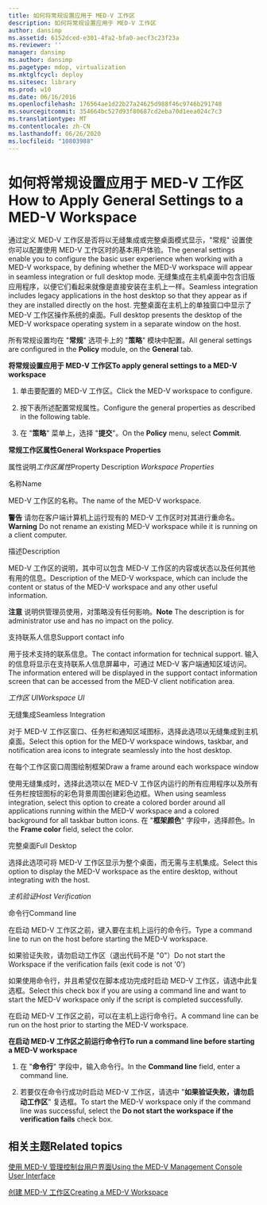 ```yaml
---
title: 如何将常规设置应用于 MED-V 工作区
description: 如何将常规设置应用于 MED-V 工作区
author: dansimp
ms.assetid: 6152dced-e301-4fa2-bfa0-aecf3c23f23a
ms.reviewer: ''
manager: dansimp
ms.author: dansimp
ms.pagetype: mdop, virtualization
ms.mktglfcycl: deploy
ms.sitesec: library
ms.prod: w10
ms.date: 06/16/2016
ms.openlocfilehash: 176564ae1d22b27a24625d988f46c9746b291748
ms.sourcegitcommit: 354664bc527d93f80687cd2eba70d1eea024c7c3
ms.translationtype: MT
ms.contentlocale: zh-CN
ms.lasthandoff: 06/26/2020
ms.locfileid: "10803988"
---
```

# <span data-ttu-id="4024a-103">如何将常规设置应用于 MED-V 工作区</span><span class="sxs-lookup"><span data-stu-id="4024a-103">How to Apply General Settings to a MED-V Workspace</span></span>


<span data-ttu-id="4024a-104">通过定义 MED-V 工作区是否将以无缝集成或完整桌面模式显示，"常规" 设置使你可以配置使用 MED-V 工作区时的基本用户体验。</span><span class="sxs-lookup"><span data-stu-id="4024a-104">The general settings enable you to configure the basic user experience when working with a MED-V workspace, by defining whether the MED-V workspace will appear in seamless integration or full desktop mode.</span></span> <span data-ttu-id="4024a-105">无缝集成在主机桌面中包含旧版应用程序，以便它们看起来就像是直接安装在主机上一样。</span><span class="sxs-lookup"><span data-stu-id="4024a-105">Seamless integration includes legacy applications in the host desktop so that they appear as if they are installed directly on the host.</span></span> <span data-ttu-id="4024a-106">完整桌面在主机上的单独窗口中显示了 MED-V 工作区操作系统的桌面。</span><span class="sxs-lookup"><span data-stu-id="4024a-106">Full desktop presents the desktop of the MED-V workspace operating system in a separate window on the host.</span></span>

<span data-ttu-id="4024a-107">所有常规设置均在 "**常规**" 选项卡上的 "**策略**" 模块中配置。</span><span class="sxs-lookup"><span data-stu-id="4024a-107">All general settings are configured in the **Policy** module, on the **General** tab.</span></span>

**<span data-ttu-id="4024a-108">将常规设置应用于 MED-V 工作区</span><span class="sxs-lookup"><span data-stu-id="4024a-108">To apply general settings to a MED-V workspace</span></span>**

1.  <span data-ttu-id="4024a-109">单击要配置的 MED-V 工作区。</span><span class="sxs-lookup"><span data-stu-id="4024a-109">Click the MED-V workspace to configure.</span></span>

2.  <span data-ttu-id="4024a-110">按下表所述配置常规属性。</span><span class="sxs-lookup"><span data-stu-id="4024a-110">Configure the general properties as described in the following table.</span></span>

3.  <span data-ttu-id="4024a-111">在 "**策略**" 菜单上，选择 "**提交**"。</span><span class="sxs-lookup"><span data-stu-id="4024a-111">On the **Policy** menu, select **Commit**.</span></span>

**<span data-ttu-id="4024a-112">常规工作区属性</span><span class="sxs-lookup"><span data-stu-id="4024a-112">General Workspace Properties</span></span>**

<span data-ttu-id="4024a-113">属性说明*工作区属性*</span><span class="sxs-lookup"><span data-stu-id="4024a-113">Property Description *Workspace Properties*</span></span>

<span data-ttu-id="4024a-114">名称</span><span class="sxs-lookup"><span data-stu-id="4024a-114">Name</span></span>

<span data-ttu-id="4024a-115">MED-V 工作区的名称。</span><span class="sxs-lookup"><span data-stu-id="4024a-115">The name of the MED-V workspace.</span></span>

<span data-ttu-id="4024a-116">**警告** 请勿在客户端计算机上运行现有的 MED-V 工作区时对其进行重命名。</span><span class="sxs-lookup"><span data-stu-id="4024a-116">**Warning** Do not rename an existing MED-V workspace while it is running on a client computer.</span></span>

 

<span data-ttu-id="4024a-117">描述</span><span class="sxs-lookup"><span data-stu-id="4024a-117">Description</span></span>

<span data-ttu-id="4024a-118">MED-V 工作区的说明，其中可以包含 MED-V 工作区的内容或状态以及任何其他有用的信息。</span><span class="sxs-lookup"><span data-stu-id="4024a-118">Description of the MED-V workspace, which can include the content or status of the MED-V workspace and any other useful information.</span></span>

<span data-ttu-id="4024a-119">**注意** 说明供管理员使用，对策略没有任何影响。</span><span class="sxs-lookup"><span data-stu-id="4024a-119">**Note** The description is for administrator use and has no impact on the policy.</span></span>

 

<span data-ttu-id="4024a-120">支持联系人信息</span><span class="sxs-lookup"><span data-stu-id="4024a-120">Support contact info</span></span>

<span data-ttu-id="4024a-121">用于技术支持的联系信息。</span><span class="sxs-lookup"><span data-stu-id="4024a-121">The contact information for technical support.</span></span> <span data-ttu-id="4024a-122">输入的信息将显示在支持联系人信息屏幕中，可通过 MED-V 客户端通知区域访问。</span><span class="sxs-lookup"><span data-stu-id="4024a-122">The information entered will be displayed in the support contact information screen that can be accessed from the MED-V client notification area.</span></span>

*<span data-ttu-id="4024a-123">工作区 UI</span><span class="sxs-lookup"><span data-stu-id="4024a-123">Workspace UI</span></span>*

<span data-ttu-id="4024a-124">无缝集成</span><span class="sxs-lookup"><span data-stu-id="4024a-124">Seamless Integration</span></span>

<span data-ttu-id="4024a-125">对于 MED-V 工作区窗口、任务栏和通知区域图标，选择此选项以无缝集成到主机桌面。</span><span class="sxs-lookup"><span data-stu-id="4024a-125">Select this option for the MED-V workspace windows, taskbar, and notification area icons to integrate seamlessly into the host desktop.</span></span>

<span data-ttu-id="4024a-126">在每个工作区窗口周围绘制框架</span><span class="sxs-lookup"><span data-stu-id="4024a-126">Draw a frame around each workspace window</span></span>

<span data-ttu-id="4024a-127">使用无缝集成时，选择此选项以在 MED-V 工作区内运行的所有应用程序以及所有任务栏按钮图标的彩色背景周围创建彩色边框。</span><span class="sxs-lookup"><span data-stu-id="4024a-127">When using seamless integration, select this option to create a colored border around all applications running within the MED-V workspace and a colored background for all taskbar button icons.</span></span> <span data-ttu-id="4024a-128">在 "**框架颜色**" 字段中，选择颜色。</span><span class="sxs-lookup"><span data-stu-id="4024a-128">In the **Frame color** field, select the color.</span></span>

<span data-ttu-id="4024a-129">完整桌面</span><span class="sxs-lookup"><span data-stu-id="4024a-129">Full Desktop</span></span>

<span data-ttu-id="4024a-130">选择此选项可将 MED-V 工作区显示为整个桌面，而无需与主机集成。</span><span class="sxs-lookup"><span data-stu-id="4024a-130">Select this option to display the MED-V workspace as the entire desktop, without integrating with the host.</span></span>

*<span data-ttu-id="4024a-131">主机验证</span><span class="sxs-lookup"><span data-stu-id="4024a-131">Host Verification</span></span>*

<span data-ttu-id="4024a-132">命令行</span><span class="sxs-lookup"><span data-stu-id="4024a-132">Command line</span></span>

<span data-ttu-id="4024a-133">在启动 MED-V 工作区之前，键入要在主机上运行的命令行。</span><span class="sxs-lookup"><span data-stu-id="4024a-133">Type a command line to run on the host before starting the MED-V workspace.</span></span>

<span data-ttu-id="4024a-134">如果验证失败，请勿启动工作区（退出代码不是 "0"）</span><span class="sxs-lookup"><span data-stu-id="4024a-134">Do not start the Workspace if the verification fails (exit code is not '0')</span></span>

<span data-ttu-id="4024a-135">如果使用命令行，并且希望仅在脚本成功完成时启动 MED-V 工作区，请选中此复选框。</span><span class="sxs-lookup"><span data-stu-id="4024a-135">Select this check box if you are using a command line and want to start the MED-V workspace only if the script is completed successfully.</span></span>

 

<span data-ttu-id="4024a-136">在启动 MED-V 工作区之前，可以在主机上运行命令行。</span><span class="sxs-lookup"><span data-stu-id="4024a-136">A command line can be run on the host prior to starting the MED-V workspace.</span></span>

**<span data-ttu-id="4024a-137">在启动 MED-V 工作区之前运行命令行</span><span class="sxs-lookup"><span data-stu-id="4024a-137">To run a command line before starting a MED-V workspace</span></span>**

1.  <span data-ttu-id="4024a-138">在 "**命令行**" 字段中，输入命令行。</span><span class="sxs-lookup"><span data-stu-id="4024a-138">In the **Command line** field, enter a command line.</span></span>

2.  <span data-ttu-id="4024a-139">若要仅在命令行成功时启动 MED-V 工作区，请选中 "**如果验证失败，请勿启动工作区**" 复选框。</span><span class="sxs-lookup"><span data-stu-id="4024a-139">To start the MED-V workspace only if the command line was successful, select the **Do not start the workspace if the verification fails** check box.</span></span>

## <span data-ttu-id="4024a-140">相关主题</span><span class="sxs-lookup"><span data-stu-id="4024a-140">Related topics</span></span>


[<span data-ttu-id="4024a-141">使用 MED-V 管理控制台用户界面</span><span class="sxs-lookup"><span data-stu-id="4024a-141">Using the MED-V Management Console User Interface</span></span>](using-the-med-v-management-console-user-interface.md)

[<span data-ttu-id="4024a-142">创建 MED-V 工作区</span><span class="sxs-lookup"><span data-stu-id="4024a-142">Creating a MED-V Workspace</span></span>](creating-a-med-v-workspacemedv-10-sp1.md)

 

 





